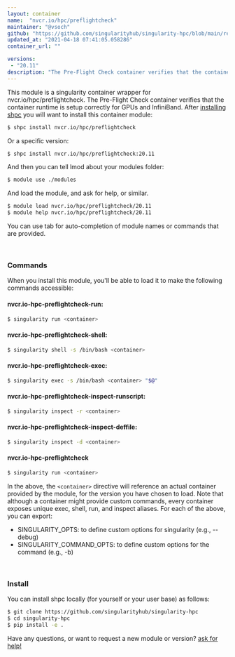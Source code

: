 ```yaml
---
layout: container
name:  "nvcr.io/hpc/preflightcheck"
maintainer: "@vsoch"
github: "https://github.com/singularityhub/singularity-hpc/blob/main/registry/nvcr.io/hpc/preflightcheck/container.yaml"
updated_at: "2021-04-18 07:41:05.058286"
container_url: ""

versions:
 - "20.11"
description: "The Pre-Flight Check container verifies that the container runtime is setup correctly for GPUs and InfiniBand."
---
```


This module is a singularity container wrapper for nvcr.io/hpc/preflightcheck.
The Pre-Flight Check container verifies that the container runtime is setup correctly for GPUs and InfiniBand.
After [installing shpc](#install) you will want to install this container module:

```bash
$ shpc install nvcr.io/hpc/preflightcheck
```

Or a specific version:

```bash
$ shpc install nvcr.io/hpc/preflightcheck:20.11
```

And then you can tell lmod about your modules folder:

```bash
$ module use ./modules
```

And load the module, and ask for help, or similar.

```bash
$ module load nvcr.io/hpc/preflightcheck/20.11
$ module help nvcr.io/hpc/preflightcheck/20.11
```

You can use tab for auto-completion of module names or commands that are provided.

<br>

### Commands

When you install this module, you'll be able to load it to make the following commands accessible:

#### nvcr.io-hpc-preflightcheck-run:

```bash
$ singularity run <container>
```

#### nvcr.io-hpc-preflightcheck-shell:

```bash
$ singularity shell -s /bin/bash <container>
```

#### nvcr.io-hpc-preflightcheck-exec:

```bash
$ singularity exec -s /bin/bash <container> "$@"
```

#### nvcr.io-hpc-preflightcheck-inspect-runscript:

```bash
$ singularity inspect -r <container>
```

#### nvcr.io-hpc-preflightcheck-inspect-deffile:

```bash
$ singularity inspect -d <container>
```



#### nvcr.io-hpc-preflightcheck

```bash
$ singularity run <container>
```


In the above, the `<container>` directive will reference an actual container provided
by the module, for the version you have chosen to load. Note that although a container
might provide custom commands, every container exposes unique exec, shell, run, and
inspect aliases. For each of the above, you can export:

 - SINGULARITY_OPTS: to define custom options for singularity (e.g., --debug)
 - SINGULARITY_COMMAND_OPTS: to define custom options for the command (e.g., -b)

<br>
  
### Install

You can install shpc locally (for yourself or your user base) as follows:

```bash
$ git clone https://github.com/singularityhub/singularity-hpc
$ cd singularity-hpc
$ pip install -e .
```

Have any questions, or want to request a new module or version? [ask for help!](https://github.com/singularityhub/singularity-hpc/issues)